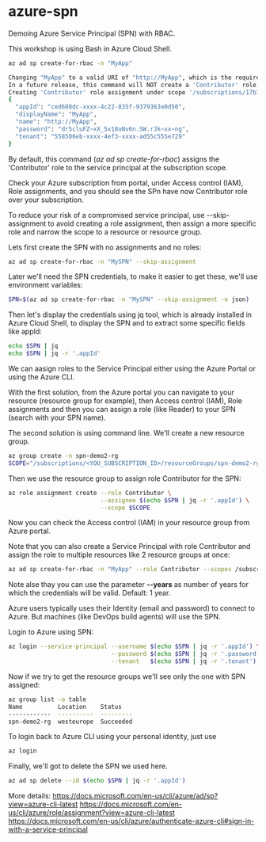 # azure-spn
Demoing Azure Service Principal (SPN) with RBAC.

This workshop is using Bash in Azure Cloud Shell.

```bash
az ad sp create-for-rbac -n "MyApp"

Changing "MyApp" to a valid URI of "http://MyApp", which is the required format used for service principal names
In a future release, this command will NOT create a 'Contributor' role assignment by default. If needed, use the --role argument to explicitly create a role assignment.
Creating 'Contributor' role assignment under scope '/subscriptions/17b12858-xxxx-xxxx-xxxx-a06fdae23428'
{
  "appId": "ced608dc-xxxx-4c22-835f-9379363e0d50",
  "displayName": "MyApp",
  "name": "http://MyApp",
  "password": "dr5cluFZ~xX_5x18oNv6n.SW.rJk~xx~ng",
  "tenant": "558506eb-xxxx-4ef3-xxxx-ad55c555e729"
}
```

By default, this command (_az ad sp create-for-rbac_) assigns the 'Contributor' role to the service principal at the subscription scope.

Check your Azure subscription from portal, under Access control (IAM), Role assignments, and you should see the SPn have now Contributor role over your subscription.

To reduce your risk of a compromised service principal, use --skip-assignment to avoid creating a role assignment, then assign a more specific role and narrow the scope to a resource or resource group. 

Lets first create the SPN with no assignments and no roles:

```bash
az ad sp create-for-rbac -n "MySPN" --skip-assignment
```

Later we'll need the SPN credentials, to make it easier to get these, we'll use environment variables:

```bash
SPN=$(az ad sp create-for-rbac -n "MySPN" --skip-assignment -o json)
```

Then let's display the credentials using jq tool, which is already installed in Azure Cloud Shell, to display the SPN and to extract some specific fields like appId:

```bash
echo $SPN | jq
echo $SPN | jq -r '.appId'
```

We can aasign roles to the Service Principal either using the Azure Portal or using the Azure CLI. 

With the first solution, from the Azure portal you can navigate to your resource (resource group for example), then Access control (IAM), Role assignments and then you can assign a role (like Reader) to your SPN (search with your SPN name).

The second solution is using command line. We'll create a new resource group.

```bash
az group create -n spn-demo2-rg
SCOPE="/subscriptions/<YOU_SUBSCRIPTION_ID>/resourceGroups/spn-demo2-rg"
```

Then we use the resource group to assign role Contributor for the SPN:

```bash
az role assignment create --role Contributor \
                          --assignee $(echo $SPN | jq -r '.appId') \
                          --scope $SCOPE
```

Now you can check the Access control (IAM) in your resource group from Azure portal.

Note that you can also create a Service Principal with role Contributor and assign the role to multiple resources like 2 resource groups at once:

```bash
az ad sp create-for-rbac -n "MyApp" --role Contributor --scopes /subscriptions/{SubID}/resourceGroups/{ResourceGroup1} /subscriptions/{SubID}/resourceGroups/{ResourceGroup2}
```

Note alse thay you can use the parameter **--years** as number of years for which the credentials will be valid. Default: 1 year.

Azure users typically uses their Identity (email and password) to connect to Azure. But machines (like DevOps build agents) will use the SPN.

Login to Azure using SPN:

```bash
az login --service-principal --username $(echo $SPN | jq -r '.appId') \
                             --password $(echo $SPN | jq -r '.password') \
                             --tenant   $(echo $SPN | jq -r '.tenant')
```

Now if we try to get the resource groups we'll see only the one with SPN assigned:

```bash
az group list -o table
Name          Location    Status
------------  ----------  ---------
spn-demo2-rg  westeurope  Succeeded
```

To login back to Azure CLI using your personal identity, just use 

```bash
az login
```

Finally, we'll got to delete the SPN we used here.

```bash
az ad sp delete --id $(echo $SPN | jq -r '.appId')
```

More details:
https://docs.microsoft.com/en-us/cli/azure/ad/sp?view=azure-cli-latest
https://docs.microsoft.com/en-us/cli/azure/role/assignment?view=azure-cli-latest
https://docs.microsoft.com/en-us/cli/azure/authenticate-azure-cli#sign-in-with-a-service-principal
